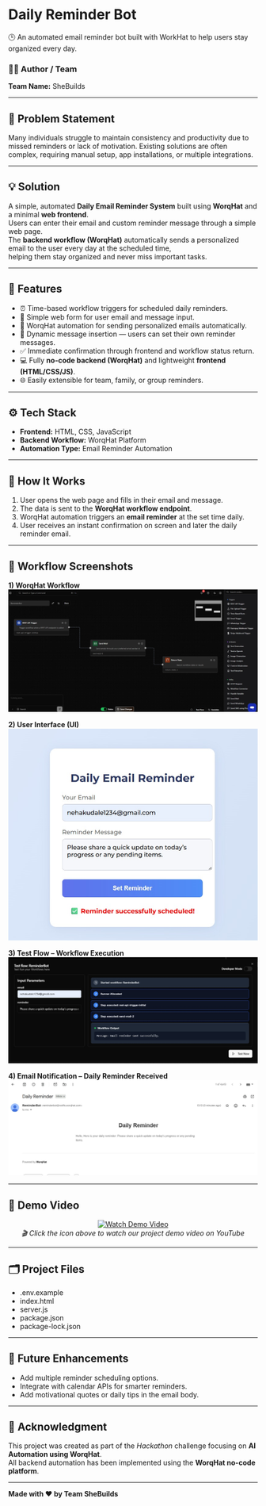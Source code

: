 # Daily Reminder Bot  
🕒 An automated email reminder bot built with WorkHat to help users stay organized every day.

### 👩‍💻 Author / Team  
**Team Name:** SheBuilds  

---

## 🧩 Problem Statement  
Many individuals struggle to maintain consistency and productivity due to missed reminders or lack of motivation. Existing solutions are often complex, requiring manual setup, app installations, or multiple integrations.

---

## 💡 Solution  
A simple, automated **Daily Email Reminder System** built using **WorqHat** and a minimal **web frontend**.  
Users can enter their email and custom reminder message through a simple web page.  
The **backend workflow (WorqHat)** automatically sends a personalized email to the user every day at the scheduled time,  
helping them stay organized and never miss important tasks.

---

## 🚀 Features  
- ⏰ Time-based workflow triggers for scheduled daily reminders.  
- 🧾 Simple web form for user email and message input.  
- 🤖 WorqHat automation for sending personalized emails automatically.  
- 💬 Dynamic message insertion — users can set their own reminder messages.  
- ✅ Immediate confirmation through frontend and workflow status return.  
- 💻 Fully **no-code backend (WorqHat)** and lightweight **frontend (HTML/CSS/JS)**.  
- 🌐 Easily extensible for team, family, or group reminders.

---

## ⚙ Tech Stack  
- **Frontend:** HTML, CSS, JavaScript  
- **Backend Workflow:** WorqHat Platform  
- **Automation Type:** Email Reminder Automation  

---

## 🌈 How It Works  
1. User opens the web page and fills in their email and message.  
2. The data is sent to the **WorqHat workflow endpoint**.  
3. WorqHat automation triggers an **email reminder** at the set time daily.  
4. User receives an instant confirmation on screen and later the daily reminder email.

---

## 📸 Workflow Screenshots  

**1) WorqHat Workflow**  
![Workflow Screenshot](./workflow_screenshot.jpg)

**2) User Interface (UI)**  
![UI Screenshot](./ui_screenshot.jpg)

**3) Test Flow – Workflow Execution**  
![Test Flow Screenshot](./testflow_screenshot.jpg)

**4) Email Notification – Daily Reminder Received**  
![Email Screenshot](./email_screenshot.jpg)

---

## 🎥 Demo Video

<p align="center">
  <a href="https://youtu.be/k4kBePn33Ac?si=LARrLWbgmPk2anj8" target="_blank">
    <img src="https://img.icons8.com/?size=512&id=19318&format=png" alt="Watch Demo Video" width="150">
  </a>
  <br>
  <em>🎬 Click the icon above to watch our project demo video on YouTube</em>
</p>

---

## 🗂 Project Files

- .env.example  
- index.html  
- server.js  
- package.json  
- package-lock.json

---

## 🧠 Future Enhancements  
- Add multiple reminder scheduling options.  
- Integrate with calendar APIs for smarter reminders.  
- Add motivational quotes or daily tips in the email body.  

---

## 🙌 Acknowledgment  
This project was created as part of the *Hackathon* challenge focusing on **AI Automation using WorqHat**.  
All backend automation has been implemented using the **WorqHat no-code platform**.

---

**Made with ❤ by Team SheBuilds**
